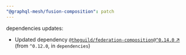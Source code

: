 ```yaml
---
"@graphql-mesh/fusion-composition": patch
---
```

dependencies updates:
  - Updated dependency [`@theguild/federation-composition@^0.14.0` ↗︎](https://www.npmjs.com/package/@theguild/federation-composition/v/0.14.0) (from `^0.12.0`, in `dependencies`)
